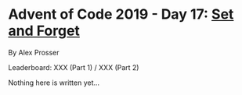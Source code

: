 # Advent of Code 2019 - Day 17: [Set and Forget](https://adventofcode.com/2019/day/17)
By Alex Prosser

Leaderboard: XXX (Part 1) / XXX (Part 2)

Nothing here is written yet...